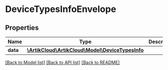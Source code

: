 # DeviceTypesInfoEnvelope

## Properties
Name | Type | Description | Notes
------------ | ------------- | ------------- | -------------
**data** | [**\ArtikCloud\ArtikCloud\Model\DeviceTypesInfo**](DeviceTypesInfo.md) |  | [optional] 

[[Back to Model list]](../README.md#documentation-for-models) [[Back to API list]](../README.md#documentation-for-api-endpoints) [[Back to README]](../README.md)


